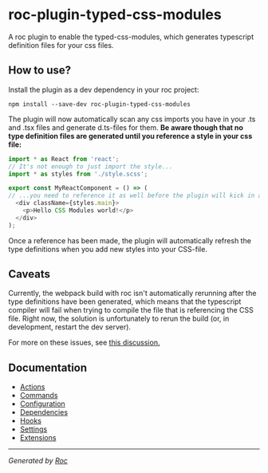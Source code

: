 # roc-plugin-typed-css-modules

A roc plugin to enable the typed-css-modules, which generates typescript definition
files for your css files.

## How to use?
Install the plugin as a dev dependency in your roc project:
```
npm install --save-dev roc-plugin-typed-css-modules
```

The plugin will now automatically scan any css imports you have in your .ts and
.tsx files and generate d.ts-files for them. **Be aware though that no type
definition files are generated until you reference a style in your css file:**
```javascript
import * as React from 'react';
// It's not enough to just import the style...
import * as styles from './style.scss';

export const MyReactComponent = () => (
// ...you need to reference it as well before the plugin will kick in and generate type definitions!
  <div className={styles.main}>
    <p>Hello CSS Modules world!</p>
  </div>
);
```

Once a reference has been made, the plugin will automatically refresh the type
definitions when you add new styles into your CSS-file.

## Caveats
Currently, the webpack build with roc isn't automatically rerunning after the type
definitions have been generated, which means that the typescript compiler will fail
when trying to compile the file that is referencing the CSS file. Right now, the
solution is unfortunately to rerun the build (or, in development, restart the dev
server).

For more on these issues, see [this discussion.](https://github.com/Quramy/typed-css-modules/issues/2)

## Documentation
- [Actions](docs/Actions.md)
- [Commands](docs/Commands.md)
- [Configuration](docs/Configuration.md)
- [Dependencies](docs/Dependencies.md)
- [Hooks](docs/Hooks.md)
- [Settings](docs/Settings.md)
- [Extensions](docs/Extensions.md)

---
_Generated by [Roc](https://github.com/rocjs/roc)_

